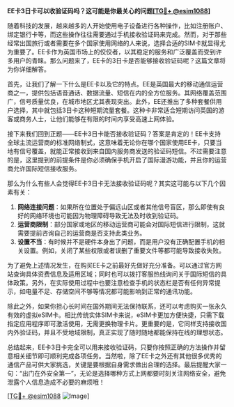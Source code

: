 **EE卡3日卡可以收验证码吗？这可能是你最关心的问题[[TG💪+ @esim1088](https://t.me/s/esim1088)]**

随着科技的发展，越来越多的人开始使用电子设备进行各种操作，比如注册账户、绑定银行卡等，而这些操作往往需要通过手机接收验证码来完成。然而，对于那些经常出国旅行或者需要在多个国家使用网络的人来说，选择合适的SIM卡就显得尤为重要了。EE卡作为英国市场上的佼佼者，以其稳定的服务和广泛覆盖而受到许多用户的青睐。那么问题来了，EE卡的3日卡是否能够接收验证码呢？这篇文章将为你详细解答。

首先，让我们了解一下什么是EE卡以及它的特点。EE是英国最大的移动通信运营商之一，提供包括语音通话、数据流量、短信在内的全方位服务。其网络覆盖范围广，信号质量优良，在城市地区尤其表现突出。此外，EE还推出了多种套餐供用户选择，其中就包括3日卡这种短期流量套餐。这种卡非常适合短期访问英国的游客或商务人士，让他们能够在有限的时间内享受高速上网体验。

接下来我们回到正题——EE卡3日卡能否接收验证码？答案是肯定的！EE卡支持全球主流运营商的标准网络制式，这意味着无论你在哪个国家使用EE卡，只要当地有信号覆盖，就能正常接收到来自国内服务商发送的验证码短信。不过需要注意的是，这里提到的前提条件是你必须确保手机开启了国际漫游功能，并且你的运营商允许国际短信接收服务。

那么为什么有些人会觉得EE卡3日卡无法接收验证码呢？其实这可能与以下几个因素有关：

1. **网络连接问题**：如果所在位置处于偏远山区或者其他信号盲区，那么即使有良好的网络环境也可能因为物理障碍导致无法及时收到验证码。
2. **运营商限制**：部分国家或地区的移动运营商可能会对国际短信进行限制，这就需要提前咨询自己的运营商是否支持此类业务。
3. **设置不当**：有时候并不是硬件本身出了问题，而是用户没有正确配置手机的相关设置。例如，关闭了某些权限或者误删了重要文件等都可能导致接收失败。

为了避免上述情况发生，在购买EE卡之前最好先做好充分准备。可以通过官方网站查询具体资费信息及适用区域；同时也可以拨打客服热线询问关于国际短信的具体政策。另外，在实际使用过程中也要注意检查手机的状态栏是否有任何异常提示，如电量不足、存储空间不够等情况都可能影响到正常的通讯功能。

除此之外，如果你担心长时间在国外期间无法保持联系，还可以考虑购买一张永久有效的虚拟eSIM卡。相比传统实体SIM卡来说，eSIM卡更加方便快捷，只需下载指定应用程序即可激活使用，无需更换物理卡片。更重要的是，它同样支持接收国内外验证码，并且不受地域限制，真正实现了随时随地都能保持在线的理想状态。

总结起来，EE卡3日卡完全可以用来接收验证码，只要你按照正确的方法操作并留意相关细节即可顺利完成各项任务。当然啦，除了EE卡之外还有其他很多优秀的通信产品可供大家挑选，关键是要根据自身需求做出合理的选择。最后提醒大家一句：“出门在外安全第一”，无论是选择哪种方式上网都要时刻关注网络安全，避免泄露个人信息造成不必要的麻烦哦！

[[TG💪+ @esim1088](https://t.me/s/esim1088) ![Image](https://i.postimg.cc/4NQfJmqS/Snipaste-2025-05-13-00-14-12.png)]